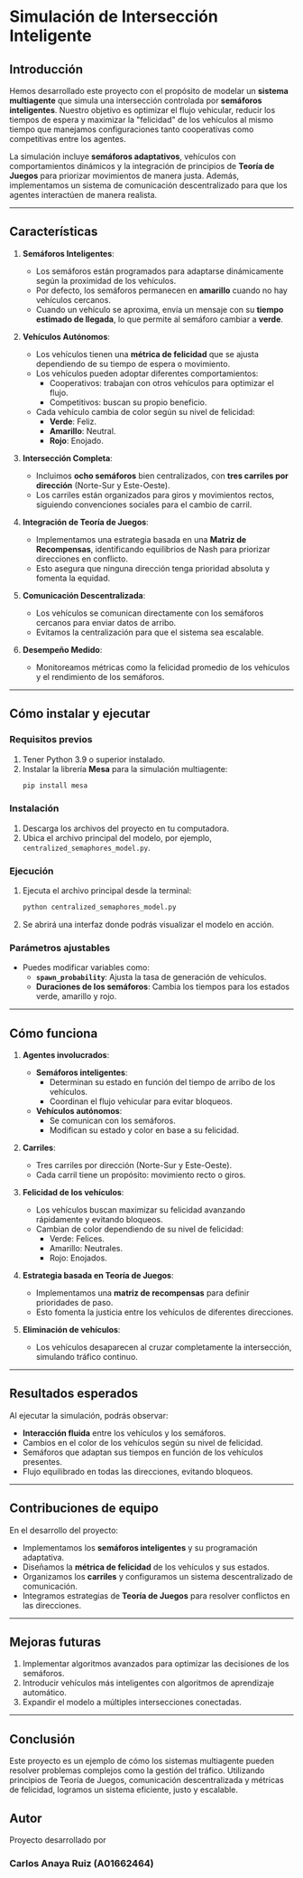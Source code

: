 # **Simulación de Intersección Inteligente**

## **Introducción**

Hemos desarrollado este proyecto con el propósito de modelar un **sistema multiagente** que simula una intersección controlada por **semáforos inteligentes**. Nuestro objetivo es optimizar el flujo vehicular, reducir los tiempos de espera y maximizar la "felicidad" de los vehículos al mismo tiempo que manejamos configuraciones tanto cooperativas como competitivas entre los agentes.

La simulación incluye **semáforos adaptativos**, vehículos con comportamientos dinámicos y la integración de principios de **Teoría de Juegos** para priorizar movimientos de manera justa. Además, implementamos un sistema de comunicación descentralizado para que los agentes interactúen de manera realista.

---

## **Características**

1. **Semáforos Inteligentes**:
   - Los semáforos están programados para adaptarse dinámicamente según la proximidad de los vehículos.
   - Por defecto, los semáforos permanecen en **amarillo** cuando no hay vehículos cercanos.
   - Cuando un vehículo se aproxima, envía un mensaje con su **tiempo estimado de llegada**, lo que permite al semáforo cambiar a **verde**.

2. **Vehículos Autónomos**:
   - Los vehículos tienen una **métrica de felicidad** que se ajusta dependiendo de su tiempo de espera o movimiento.
   - Los vehículos pueden adoptar diferentes comportamientos:
     - Cooperativos: trabajan con otros vehículos para optimizar el flujo.
     - Competitivos: buscan su propio beneficio.
   - Cada vehículo cambia de color según su nivel de felicidad:
     - **Verde**: Feliz.
     - **Amarillo**: Neutral.
     - **Rojo**: Enojado.

3. **Intersección Completa**:
   - Incluimos **ocho semáforos** bien centralizados, con **tres carriles por dirección** (Norte-Sur y Este-Oeste).
   - Los carriles están organizados para giros y movimientos rectos, siguiendo convenciones sociales para el cambio de carril.

4. **Integración de Teoría de Juegos**:
   - Implementamos una estrategia basada en una **Matriz de Recompensas**, identificando equilibrios de Nash para priorizar direcciones en conflicto.
   - Esto asegura que ninguna dirección tenga prioridad absoluta y fomenta la equidad.

5. **Comunicación Descentralizada**:
   - Los vehículos se comunican directamente con los semáforos cercanos para enviar datos de arribo.
   - Evitamos la centralización para que el sistema sea escalable.

6. **Desempeño Medido**:
   - Monitoreamos métricas como la felicidad promedio de los vehículos y el rendimiento de los semáforos.

---

## **Cómo instalar y ejecutar**

### **Requisitos previos**
1. Tener Python 3.9 o superior instalado.
2. Instalar la librería **Mesa** para la simulación multiagente:
   ```bash
   pip install mesa
   ```

### **Instalación**
1. Descarga los archivos del proyecto en tu computadora.
2. Ubica el archivo principal del modelo, por ejemplo, `centralized_semaphores_model.py`.

### **Ejecución**
1. Ejecuta el archivo principal desde la terminal:
   ```bash
   python centralized_semaphores_model.py
   ```
2. Se abrirá una interfaz donde podrás visualizar el modelo en acción.

### **Parámetros ajustables**
- Puedes modificar variables como:
  - **`spawn_probability`**: Ajusta la tasa de generación de vehículos.
  - **Duraciones de los semáforos**: Cambia los tiempos para los estados verde, amarillo y rojo.

---

## **Cómo funciona**

1. **Agentes involucrados**:
   - **Semáforos inteligentes**:
     - Determinan su estado en función del tiempo de arribo de los vehículos.
     - Coordinan el flujo vehicular para evitar bloqueos.
   - **Vehículos autónomos**:
     - Se comunican con los semáforos.
     - Modifican su estado y color en base a su felicidad.

2. **Carriles**:
   - Tres carriles por dirección (Norte-Sur y Este-Oeste).
   - Cada carril tiene un propósito: movimiento recto o giros.

3. **Felicidad de los vehículos**:
   - Los vehículos buscan maximizar su felicidad avanzando rápidamente y evitando bloqueos.
   - Cambian de color dependiendo de su nivel de felicidad:
     - Verde: Felices.
     - Amarillo: Neutrales.
     - Rojo: Enojados.

4. **Estrategia basada en Teoría de Juegos**:
   - Implementamos una **matriz de recompensas** para definir prioridades de paso.
   - Esto fomenta la justicia entre los vehículos de diferentes direcciones.

5. **Eliminación de vehículos**:
   - Los vehículos desaparecen al cruzar completamente la intersección, simulando tráfico continuo.

---

## **Resultados esperados**

Al ejecutar la simulación, podrás observar:
- **Interacción fluida** entre los vehículos y los semáforos.
- Cambios en el color de los vehículos según su nivel de felicidad.
- Semáforos que adaptan sus tiempos en función de los vehículos presentes.
- Flujo equilibrado en todas las direcciones, evitando bloqueos.

---

## **Contribuciones de equipo**

En el desarrollo del proyecto:
- Implementamos los **semáforos inteligentes** y su programación adaptativa.
- Diseñamos la **métrica de felicidad** de los vehículos y sus estados.
- Organizamos los **carriles** y configuramos un sistema descentralizado de comunicación.
- Integramos estrategias de **Teoría de Juegos** para resolver conflictos en las direcciones.

---

## **Mejoras futuras**

1. Implementar algoritmos avanzados para optimizar las decisiones de los semáforos.
2. Introducir vehículos más inteligentes con algoritmos de aprendizaje automático.
3. Expandir el modelo a múltiples intersecciones conectadas.

---

## **Conclusión**

Este proyecto es un ejemplo de cómo los sistemas multiagente pueden resolver problemas complejos como la gestión del tráfico. Utilizando principios de Teoría de Juegos, comunicación descentralizada y métricas de felicidad, logramos un sistema eficiente, justo y escalable.

## Autor
Proyecto desarrollado por 
### Carlos Anaya Ruiz (A01662464)
